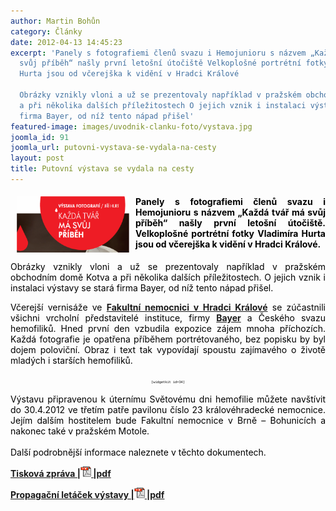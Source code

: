 ```yaml
---
author: Martin Bohůn
category: Články
date: 2012-04-13 14:45:23
excerpt: 'Panely s fotografiemi členů svazu i Hemojunioru s názvem „Každá tvář má
  svůj příběh“ našly první letošní útočiště Velkoplošné portrétní fotky Vladimíra
  Hurta jsou od včerejška k vidění v Hradci Králové

  Obrázky vznikly vloni a už se prezentovaly například v pražském obchodním domě Kotva
  a při několika dalších příležitostech O jejich vznik i instalaci výstavy se stará
  firma Bayer, od níž tento nápad přišel'
featured-image: images/uvodnik-clanku-foto/vystava.jpg
joomla_id: 91
joomla_url: putovni-vystava-se-vydala-na-cesty
layout: post
title: Putovní výstava se vydala na cesty
---
```


<h4 style="text-align: justify;"><img src="images/uvodnik-clanku-foto/vystava.jpg" border="0" width="180" height="90" style="float: left; margin-left: 10px; margin-right: 10px;" /><span style="color: #000000;">Panely s fotografiemi členů svazu i Hemojunioru s názvem „Každá tvář má svůj příběh“ našly první letošní útočiště. Velkoplošné portrétní fotky Vladimíra Hurta jsou od včerejška k vidění v Hradci Králové.</span></h4>
<p style="text-align: justify;"><span style="color: #000000;">Obrázky vznikly vloni a už se prezentovaly například v pražském obchodním domě Kotva a při několika dalších příležitostech. O jejich vznik i instalaci výstavy se stará firma Bayer, od níž tento nápad přišel.</span></p>

<p style="text-align: justify;"><span style="color: #000000;">Včerejší vernisáže ve <strong><a href="http://www.fnhk.cz/" target="_blank" title="FN Hradec Králové">Fakultní nemocnici v Hradci Králové</a></strong> se zúčastnili všichni vrcholní představitelé instituce, firmy <strong><a href="http://www.bayer-cz.cz/showdoc.do?docid=4" target="_blank" title="Bayer">Bayer</a></strong> a Českého svazu hemofiliků. Hned první den vzbudila expozice zájem mnoha příchozích. Každá fotografie je opatřena příběhem portrétovaného, bez popisku by byl dojem poloviční. Obraz i text tak vypovídají spoustu zajímavého o životě mladých i starších hemofiliků.</span></p>
<p style="text-align: center;"><span style="color: #000000;"><code><code><code><code><code><code>[widgetkit id=34]</code></code></code></code></code></code></span></p>
<p style="text-align: justify;"><span style="color: #000000;">Výstavu připravenou k úternímu Světovému dni hemofilie můžete navštívit do 30.4.2012 ve třetím patře pavilonu číslo 23 královéhradecké nemocnice. Jejím dalším hostitelem bude Fakultní nemocnice v Brně – Bohunicích a nakonec také v pražském Motole. <br /><br />Další podrobnější informace naleznete v těchto dokumentech.</span></p>
<p><a href="images/dokumenty-pdf-doc/tz_putovni_vystava.pdf" target="_blank" title="Fotografická výstava &quot;Společně o hemofilii&quot;"><strong>Tisková zpráva |<span style="color: #000000;"><img src="images/Ikony/ikona_pdf.jpg" border="0" width="17" height="17" /></span> |pdf</strong></a></p>
<p><strong><a href="images/dokumenty-pdf-doc/plakat.pdf" target="_blank" title="Letáček fotografické výstavy">Propagační letáček výstavy |<img src="images/Ikony/ikona_pdf.jpg" border="0" width="17" height="17" /> |pdf</a></strong></p>